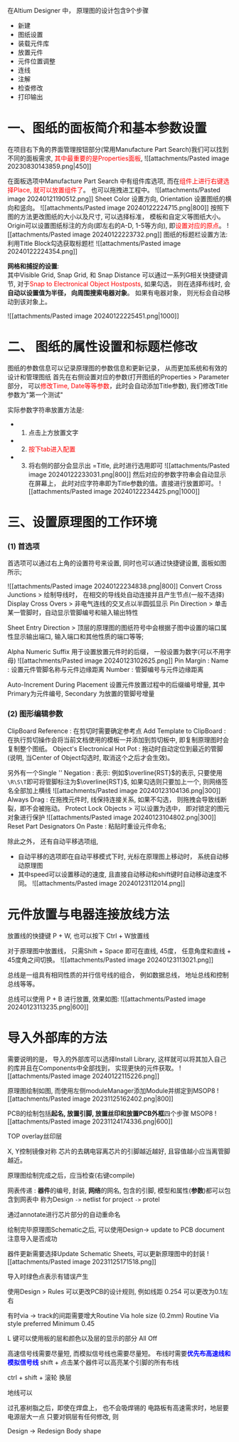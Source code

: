 
在Altium Designer 中， 原理图的设计包含9个步骤
- 新建
- 图纸设置 
- 装载元件库 
- 放置元件 
- 元件位置调整 
- 连线 
- 注解 
- 检查修改 
- 打印输出

# 一、图纸的面板简介和基本参数设置
在项目右下角的界面管理按钮部分(常用Manufacture Part Search)我们可以找到不同的面板需求, <mark style="background: transparent; color: red">其中最重要的是Properties面板</mark>, 
![[attachments/Pasted image 20230830143859.png|450]]

在面板选项中Manufacture Part Search 中有组件库选项, 而在<mark style="background: transparent; color: red">组件上进行右键选择Place, 就可以放置组件了</mark>。 也可以拖拽进工程中。 
![[attachments/Pasted image 20240121190512.png]]
Sheet Color 设置方向, Orientation 设置图纸的横向和竖向。
![[attachments/Pasted image 20240122224715.png|800]]
按照下图的方法更改图纸的大小以及尺寸, 可以选择标准， 模板和自定义等图纸大小。Origin可以设置图纸标注的方向(即左右的A-D, 1-5等方向), 即<mark style="background: transparent; color: red">设置对应的原点</mark>。
![[attachments/Pasted image 20240122223732.png]]
图纸的标题栏设置方法: 利用Title Block勾选获取标题栏 
![[attachments/Pasted image 20240122224354.png]] 

**网格和捕捉的设置**:  
其中Visible Grid, Snap Grid, 和 Snap Distance 可以通过一系列G相关快捷键调节, 
对于<mark style="background: transparent; color: red">Snap to Electronical Object Hostposts</mark>, 如果勾选， 则在选择布线时, 会**自动以设置值为半径， 向周围搜索电器对象**。 如果有电器对象， 则光标会自动移动到该对象上。

![[attachments/Pasted image 20240122225451.png|1000]]

# 二、 图纸的属性设置和标题栏修改
图纸的参数信息可以记录原理图的参数信息和更新记录， 从而更加系统和有效的设计和管理图纸
首先在右侧设置对应的参数(打开图纸的Properties > Parameter部分， 可以<mark style="background: transparent; color: red">修改Time, Date等等参数</mark>，此时会自动添加Title参数), 我们修改Title参数为"第一个测试"

实际参数字符串放置方法是: 
- 1. 点击上方放置文字
- 2. <mark style="background: transparent; color: red">按下tab进入配置</mark> 
- 3. 将右侧的部分会显示出 =Title, 此时进行选用即可
![[attachments/Pasted image 20240122233031.png|800]]
然后对应的参数字符串会自动显示在屏幕上， 此时对应字符串即为Title参数的值。直接进行放置即可。 
![[attachments/Pasted image 20240122234425.png|1000]]

# 三、设置原理图的工作环境
### (1) 首选项
首选项可以通过右上角的设置符号来设置, 同时也可以通过快捷键设置, 面板如图所示;

![[attachments/Pasted image 20240122234838.png|800]]
Convert Cross Junctions > 绘制导线时， 在相交的导线处自动连接并且产生节点(一般不选择) 
Display Cross Overs >  非电气连线的交叉点以半圆弧显示 
Pin Direction > 单击某一管脚时，自动显示管脚编号和输入输出特性

Sheet Entry Direction > 顶层的原理图的图纸符号中会根据子图中设置的端口属性显示输出端口, 输入端口和其他性质的端口等等; 

Alpha Numeric Suffix 用于设置放置元件时的后缀， 一般设置为数字(可以不用字母) 
![[attachments/Pasted image 20240123102625.png]]
Pin Margin :
Name : 设置元件管脚名称与元件边缘距离
Number :  管脚编号与元件边缘距离

Auto-Increment During Placement 设置元件放置过程中的后缀编号增量, 其中Primary为元件编号, Secondary 为放置的管脚号增量
### (2) 图形编辑参数
ClipBoard Reference : 在剪切时需要确定参考点 
Add Template to ClipBoard : 在执行剪切操作会将当前文档使用的模板一并添加到剪切板中, 即复制原理图时会复制整个图纸。 
Object's Electronical Hot Pot : 拖动时自动定位到最近的管脚 (说明, 当Center of Object勾选时, 取消这个之后才会生效)。

另外有一个Single '\' Negation : 表示: 例如$\overline{RST}$的表示,  只要使用 `\R\S\T`即可将管脚标注为$\overline{RST}$, 如果勾选则只要加上一个, 则网络签名全部加上横线 
![[attachments/Pasted image 20240123104136.png|300]]
Always Drag : 在拖拽元件时, 线保持连接关系, 如果不勾选， 则拖拽会导致线断裂，即不会被拖动。
Protect Lock Objects > 可以设置为选中， 即对锁定的图元对象进行保护
![[attachments/Pasted image 20240123104802.png|300]]
Reset Part Designators On Paste : 粘贴时重设元件命名;

除此之外， 还有自动平移选项组, 
- 自动平移的选项即在自动平移模式下时, 光标在原理图上移动时， 系统自动移动原理图
- 其中speed可以设置移动的速度, 且直接自动移动和shift键时自动移动速度不同。
![[attachments/Pasted image 20240123112014.png]]

# 元件放置与电器连接放线方法
放置线的快捷键 P + W, 也可以按下 Ctrl + W放置线 

对于原理图中放置线， 只需Shift + Space 即可在直线, 45度， 任意角度和直线 + 45度角之间切换。 
![[attachments/Pasted image 20240123113021.png]]

总线是一组具有相同性质的并行信号线的组合， 例如数据总线， 地址总线和控制总线等等。 

总线可以使用 P + B 进行放置, 效果如图: 
![[attachments/Pasted image 20240123113235.png|600]]


# 导入外部库的方法

需要说明的是， 导入的外部库可以选择Install Library, 这样就可以将其加入自己的库并且在Components中全部找到， 实现更快的元件获取。 
![[attachments/Pasted image 20240122115226.png]]


原理图绘制如图, 而使用左侧moduleManager添加Module并绑定到MSOP8
![[attachments/Pasted image 20231125162402.png|800]]

PCB的绘制包括**起名, 放置引脚, 放置丝印和放置PCB外框**四个步骤
MSOP8 
![[attachments/Pasted image 20231124174336.png|600]]

TOP overlay丝印层




X, Y控制镜像对称
芯片的去耦电容离芯片的引脚越近越好, 且容值越小应当离管脚越近。

原理图绘制完成之后，应当检查(右键compile) 

网表传递 : **器件**的编号, 封装, **网络**的网名, 包含的引脚, 模型和属性(**参数**)都可以包含到网表中
称为Design `->` netlist for project `->` protel

通过annotate进行芯片部分的自动重命名

绘制完毕原理图Schematic之后, 可以使用Design-> update to PCB document 
注意导入是否成功

器件更新需要选择Update Schematic Sheets, 可以更新原理图中的封装
![[attachments/Pasted image 20231125171518.png]]

导入时绿色点表示有错误产生


使用Design > Rules 可以更改PCB的设计规则, 
例如线距 0.254 可以更改为0.1左右  

有时via -> track的间距需要增大Routine Via hole size (0.2mm)
Routine Via style  preferred Minimum 0.45 

L 键可以使用板的层和颜色以及层的显示的部分 All Off

高速信号线需要尽量短, 而模拟信号线也需要尽量短。
布线时需要<b><mark style="background: transparent; color: blue">优先布高速线和模拟信号线</mark></b>
shift + 点击某个器件可以高亮某个引脚的所有布线


ctrl + shift + 滚轮 换层 

地线可以 

过孔塞树脂之后，即使在焊盘上， 也不会吸焊锡的
电路板有高速需求时，地层要电源层大一点 
只要对铜层有任何修改, 则

Design -> Redesign Body shape 
